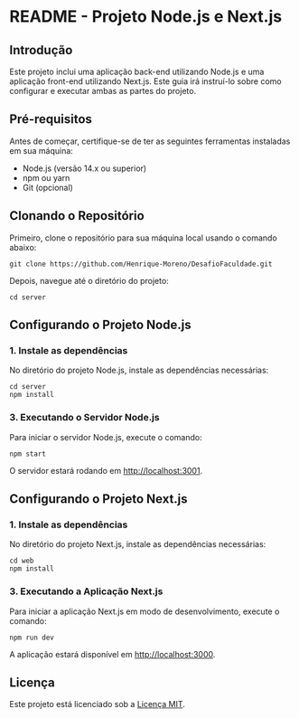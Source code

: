  <h1>README - Projeto Node.js e Next.js</h1>

  <h2>Introdução</h2>
    <p>Este projeto inclui uma aplicação back-end utilizando Node.js e uma aplicação front-end utilizando Next.js. Este guia irá instruí-lo sobre como configurar e executar ambas as partes do projeto.</p>

  <h2>Pré-requisitos</h2>
    <p>Antes de começar, certifique-se de ter as seguintes ferramentas instaladas em sua máquina:</p>
    <ul>
        <li>Node.js (versão 14.x ou superior)</li>
        <li>npm ou yarn</li>
        <li>Git (opcional)</li>
    </ul>

  <h2>Clonando o Repositório</h2>
    <p>Primeiro, clone o repositório para sua máquina local usando o comando abaixo:</p>
    <pre><code>git clone https://github.com/Henrique-Moreno/DesafioFaculdade.git</code></pre>
    <p>Depois, navegue até o diretório do projeto:</p>
    <pre><code>cd server</code></pre>

  <h2>Configurando o Projeto Node.js</h2>
    <h3>1. Instale as dependências</h3>
    <p>No diretório do projeto Node.js, instale as dependências necessárias:</p>
    <pre><code>cd server
npm install</code></pre>

  <h3>3. Executando o Servidor Node.js</h3>
    <p>Para iniciar o servidor Node.js, execute o comando:</p>
    <pre><code>npm start</code></pre>
    <p>O servidor estará rodando em <a href="http://localhost:3000">http://localhost:3001</a>.</p>

  <h2>Configurando o Projeto Next.js</h2>
    <h3>1. Instale as dependências</h3>
    <p>No diretório do projeto Next.js, instale as dependências necessárias:</p>
    <pre><code>cd web
npm install</code></pre>

  <h3>3. Executando a Aplicação Next.js</h3>
    <p>Para iniciar a aplicação Next.js em modo de desenvolvimento, execute o comando:</p>
    <pre><code>npm run dev</code></pre>
    <p>A aplicação estará disponível em <a href="http://localhost:3000">http://localhost:3000</a>.</p>


  <h2>Licença</h2>
    <p>Este projeto está licenciado sob a <a href="LICENSE.md">Licença MIT</a>.</p>
